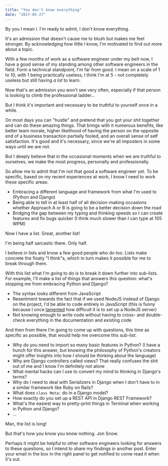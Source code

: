 ```yaml
---
title: "You don't know everything"
date: "2017-05-27"
---
```


By you I mean I. I'm ready to admit, I don't know everything.

It's an admission that doesn't cause me to blush but makes me feel stronger. By acknowledging how little I know, I'm motivated to find out more about a topic.

With a few months of work as a software engineer under my belt now, I have a good sense of my standing among other software engineers in the field. Form a technical standpoint, I'm far from good. I mean on a scale of 1 to 10, with 1 being practically useless, I think I'm at 5 - not completely useless but still having _a lot_ to learn.

Now that's an admission you won't see very often, especially if that person is looking to climb the professional ladder...

But I think it's important and necessary to be truthful to yourself once in a while.

On most days you can "hustle" and pretend that you got your shit together and can do these amazing things. That brings with it numerous benefits, like better team morale, higher likelihood of having the person on the opposite end of a business transaction partially fooled, and an overall sense of self satisfaction. It's good and it's necessary, since we're all imposters in some ways until we are not.

But I deeply believe that in the occasional moments when we are truthful to ourselves, we make the most progress, personally and professionally.

So allow me to admit that I'm not that good a software engineer yet. To be specific, based on my recent experiences at work, I know I need to work these specific areas:

- Embracing a different language and framework from what I'm used to (Python and Django)
- Being able to tell in at least half of all decision-making occasions whether Approach A or B is going to be a better decision down the road
- Bridging the gap between my typing and thinking speeds so I can create features and fix bugs quicker (I think much slower than I can type at 105 WPM)

Now I have a list. Great, another list!

I'm being half sarcastic there. Only half.

I believe in lists and know a few good people who do too. Lists make concrete the floaty "I think"s, which in turn makes it possible for me to break through them.

With this list what I'm going to do is to break it down further into sub-lists. For example, I'll make a list of things that answers this question: what's stopping me from embracing Python and Django?

- The syntax looks different from JavaScript
- Resentment towards the fact that if we used NodeJS instead of Django on the project, I'd be able to code entirely in JavaScript (this is funny because I once [lamented](https://www.nickang.com/nodejs-server-nightmare/) how difficult it is to set up a NodeJS server)
- Not knowing enough to write code without having to cross- and double-check everything in the documentation and existing code

And then from there I'm going to come up with questions, this time as specific as possible, that would help me overcome this sub-list:

- Why do you need to import so many basic features in Python? (I have a hunch for this answer, but knowing the philosophy of Python's creators might offer insights into how _I_ should be thinking about the language)
- Why are Django controllers called views? That really confuses the shit out of me and I know I'm definitely not alone
- What mental hacks can I use to convert my mind to thinking in Django's terms?
- Why do I need to deal with Serializers in Django when I don't have to in a similar framework like Ruby on Rails?
- What does `class Meta:` do in a Django model?
- How exactly do you set up a REST API in Django REST Framework?
- What's the easiest way to pretty-print things in Terminal when working in Python and Django?
- ...

Man, the list is long!

But that's how you know you know nothing. Jon Snow.

Perhaps it might be helpful to other software engineers looking for answers to these questions, so I intend to share my findings in another post. Enter your email in the box in the right panel to get notified to come read it when it's out.
